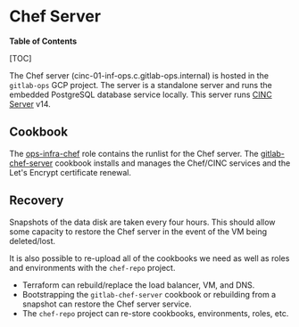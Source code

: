 # Chef Server

**Table of Contents**

[TOC]

The Chef server (cinc-01-inf-ops.c.gitlab-ops.internal) is hosted in the `gitlab-ops` GCP project. The server is a
standalone server and runs the embedded PostgreSQL database service locally. This server runs [CINC Server](https://cinc.sh/start/server/) v14.

## Cookbook

The [ops-infra-chef](https://ops.gitlab.net/gitlab-cookbooks/chef-repo/-/blob/master/roles/ops-infra-chef.json)
role contains the runlist for the Chef server. The
[gitlab-chef-server](https://gitlab.com/gitlab-cookbooks/gitlab-chef-server)
cookbook installs and manages the Chef/CINC services and the Let's Encrypt
certificate renewal.

## Recovery

Snapshots of the data disk are taken every four hours. This should allow some
capacity to restore the Chef server in the event of the VM being deleted/lost.

It is also possible to re-upload all of the cookbooks we need as well as roles
and environments with the `chef-repo` project.

- Terraform can rebuild/replace the load balancer, VM, and DNS.
- Bootstrapping the `gitlab-chef-server` cookbook or rebuilding from a snapshot
    can restore the Chef server service.
- The `chef-repo` project can re-store cookbooks, environments, roles, etc.
